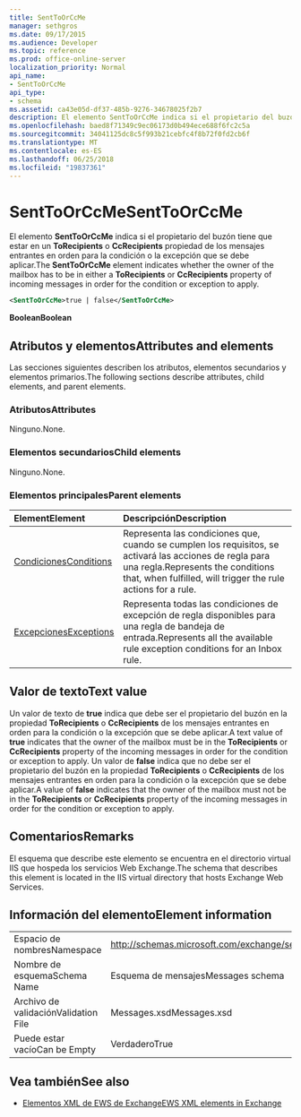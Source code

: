 ```yaml
---
title: SentToOrCcMe
manager: sethgros
ms.date: 09/17/2015
ms.audience: Developer
ms.topic: reference
ms.prod: office-online-server
localization_priority: Normal
api_name:
- SentToOrCcMe
api_type:
- schema
ms.assetid: ca43e05d-df37-485b-9276-34678025f2b7
description: El elemento SentToOrCcMe indica si el propietario del buzón tiene que estar en un ToRecipients o CcRecipients propiedad de los mensajes entrantes en orden para la condición o la excepción que se debe aplicar.
ms.openlocfilehash: baed8f71349c9ec06173d0b494ece688f6fc2c5a
ms.sourcegitcommit: 34041125dc8c5f993b21cebfc4f8b72f0fd2cb6f
ms.translationtype: MT
ms.contentlocale: es-ES
ms.lasthandoff: 06/25/2018
ms.locfileid: "19837361"
---
```

# <a name="senttoorccme"></a><span data-ttu-id="850bb-103">SentToOrCcMe</span><span class="sxs-lookup"><span data-stu-id="850bb-103">SentToOrCcMe</span></span>

<span data-ttu-id="850bb-104">El elemento **SentToOrCcMe** indica si el propietario del buzón tiene que estar en un **ToRecipients** o **CcRecipients** propiedad de los mensajes entrantes en orden para la condición o la excepción que se debe aplicar.</span><span class="sxs-lookup"><span data-stu-id="850bb-104">The **SentToOrCcMe** element indicates whether the owner of the mailbox has to be in either a **ToRecipients** or **CcRecipients** property of incoming messages in order for the condition or exception to apply.</span></span> 
  
```XML
<SentToOrCcMe>true | false</SentToOrCcMe>
```

 <span data-ttu-id="850bb-105">**Boolean**</span><span class="sxs-lookup"><span data-stu-id="850bb-105">**Boolean**</span></span>
## <a name="attributes-and-elements"></a><span data-ttu-id="850bb-106">Atributos y elementos</span><span class="sxs-lookup"><span data-stu-id="850bb-106">Attributes and elements</span></span>

<span data-ttu-id="850bb-107">Las secciones siguientes describen los atributos, elementos secundarios y elementos primarios.</span><span class="sxs-lookup"><span data-stu-id="850bb-107">The following sections describe attributes, child elements, and parent elements.</span></span>
  
### <a name="attributes"></a><span data-ttu-id="850bb-108">Atributos</span><span class="sxs-lookup"><span data-stu-id="850bb-108">Attributes</span></span>

<span data-ttu-id="850bb-109">Ninguno.</span><span class="sxs-lookup"><span data-stu-id="850bb-109">None.</span></span>
  
### <a name="child-elements"></a><span data-ttu-id="850bb-110">Elementos secundarios</span><span class="sxs-lookup"><span data-stu-id="850bb-110">Child elements</span></span>

<span data-ttu-id="850bb-111">Ninguno.</span><span class="sxs-lookup"><span data-stu-id="850bb-111">None.</span></span>
  
### <a name="parent-elements"></a><span data-ttu-id="850bb-112">Elementos principales</span><span class="sxs-lookup"><span data-stu-id="850bb-112">Parent elements</span></span>

|<span data-ttu-id="850bb-113">**Element**</span><span class="sxs-lookup"><span data-stu-id="850bb-113">**Element**</span></span>|<span data-ttu-id="850bb-114">**Descripción**</span><span class="sxs-lookup"><span data-stu-id="850bb-114">**Description**</span></span>|
|:-----|:-----|
|[<span data-ttu-id="850bb-115">Condiciones</span><span class="sxs-lookup"><span data-stu-id="850bb-115">Conditions</span></span>](conditions.md) <br/> |<span data-ttu-id="850bb-116">Representa las condiciones que, cuando se cumplen los requisitos, se activará las acciones de regla para una regla.</span><span class="sxs-lookup"><span data-stu-id="850bb-116">Represents the conditions that, when fulfilled, will trigger the rule actions for a rule.</span></span>  <br/> |
|[<span data-ttu-id="850bb-117">Excepciones</span><span class="sxs-lookup"><span data-stu-id="850bb-117">Exceptions</span></span>](exceptions.md) <br/> |<span data-ttu-id="850bb-118">Representa todas las condiciones de excepción de regla disponibles para una regla de bandeja de entrada.</span><span class="sxs-lookup"><span data-stu-id="850bb-118">Represents all the available rule exception conditions for an Inbox rule.</span></span>  <br/> |
   
## <a name="text-value"></a><span data-ttu-id="850bb-119">Valor de texto</span><span class="sxs-lookup"><span data-stu-id="850bb-119">Text value</span></span>

<span data-ttu-id="850bb-120">Un valor de texto de **true** indica que debe ser el propietario del buzón en la propiedad **ToRecipients** o **CcRecipients** de los mensajes entrantes en orden para la condición o la excepción que se debe aplicar.</span><span class="sxs-lookup"><span data-stu-id="850bb-120">A text value of **true** indicates that the owner of the mailbox must be in the **ToRecipients** or **CcRecipients** property of the incoming messages in order for the condition or exception to apply.</span></span> <span data-ttu-id="850bb-121">Un valor de **false** indica que no debe ser el propietario del buzón en la propiedad **ToRecipients** o **CcRecipients** de los mensajes entrantes en orden para la condición o la excepción que se debe aplicar.</span><span class="sxs-lookup"><span data-stu-id="850bb-121">A value of **false** indicates that the owner of the mailbox must not be in the **ToRecipients** or **CcRecipients** property of the incoming messages in order for the condition or exception to apply.</span></span> 
  
## <a name="remarks"></a><span data-ttu-id="850bb-122">Comentarios</span><span class="sxs-lookup"><span data-stu-id="850bb-122">Remarks</span></span>

<span data-ttu-id="850bb-123">El esquema que describe este elemento se encuentra en el directorio virtual IIS que hospeda los servicios Web Exchange.</span><span class="sxs-lookup"><span data-stu-id="850bb-123">The schema that describes this element is located in the IIS virtual directory that hosts Exchange Web Services.</span></span>
  
## <a name="element-information"></a><span data-ttu-id="850bb-124">Información del elemento</span><span class="sxs-lookup"><span data-stu-id="850bb-124">Element information</span></span>

|||
|:-----|:-----|
|<span data-ttu-id="850bb-125">Espacio de nombres</span><span class="sxs-lookup"><span data-stu-id="850bb-125">Namespace</span></span>  <br/> |http://schemas.microsoft.com/exchange/services/2006/messages  <br/> |
|<span data-ttu-id="850bb-126">Nombre de esquema</span><span class="sxs-lookup"><span data-stu-id="850bb-126">Schema Name</span></span>  <br/> |<span data-ttu-id="850bb-127">Esquema de mensajes</span><span class="sxs-lookup"><span data-stu-id="850bb-127">Messages schema</span></span>  <br/> |
|<span data-ttu-id="850bb-128">Archivo de validación</span><span class="sxs-lookup"><span data-stu-id="850bb-128">Validation File</span></span>  <br/> |<span data-ttu-id="850bb-129">Messages.xsd</span><span class="sxs-lookup"><span data-stu-id="850bb-129">Messages.xsd</span></span>  <br/> |
|<span data-ttu-id="850bb-130">Puede estar vacío</span><span class="sxs-lookup"><span data-stu-id="850bb-130">Can be Empty</span></span>  <br/> |<span data-ttu-id="850bb-131">Verdadero</span><span class="sxs-lookup"><span data-stu-id="850bb-131">True</span></span>  <br/> |
   
## <a name="see-also"></a><span data-ttu-id="850bb-132">Vea también</span><span class="sxs-lookup"><span data-stu-id="850bb-132">See also</span></span>



- [<span data-ttu-id="850bb-133">Elementos XML de EWS de Exchange</span><span class="sxs-lookup"><span data-stu-id="850bb-133">EWS XML elements in Exchange</span></span>](ews-xml-elements-in-exchange.md)

